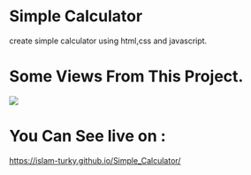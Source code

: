 # Simple Calculator
create simple calculator using html,css and javascript.
# Some Views From This Project.
<div width="100px">
<image src="https://github.com/Islam-Turky/Simple_Calculator/blob/d9e5d27a6522f959c042d98e23654323fce61a8c/calc.gif" />
</div>
  
# You Can See live on : 
https://islam-turky.github.io/Simple_Calculator/
